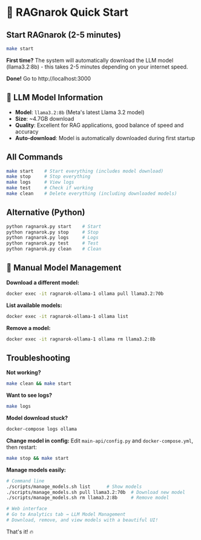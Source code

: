 # 🚀 RAGnarok Quick Start

## Start RAGnarok (2-5 minutes)

```bash
make start
```

**First time?** The system will automatically download the LLM model (llama3.2:8b) - this takes 2-5 minutes depending on your internet speed.

**Done!** Go to http://localhost:3000

## 🤖 LLM Model Information

- **Model**: `llama3.2:8b` (Meta's latest Llama 3.2 model)
- **Size**: ~4.7GB download
- **Quality**: Excellent for RAG applications, good balance of speed and accuracy
- **Auto-download**: Model is automatically downloaded during first startup

## All Commands

```bash
make start    # Start everything (includes model download)
make stop     # Stop everything  
make logs     # View logs
make test     # Check if working
make clean    # Delete everything (including downloaded models)
```

## Alternative (Python)

```bash
python ragnarok.py start    # Start
python ragnarok.py stop     # Stop
python ragnarok.py logs     # Logs
python ragnarok.py test     # Test
python ragnarok.py clean    # Clean
```

## 🔧 Manual Model Management

**Download a different model:**
```bash
docker exec -it ragnarok-ollama-1 ollama pull llama3.2:70b
```

**List available models:**
```bash
docker exec -it ragnarok-ollama-1 ollama list
```

**Remove a model:**
```bash
docker exec -it ragnarok-ollama-1 ollama rm llama3.2:8b
```

## Troubleshooting

**Not working?**
```bash
make clean && make start
```

**Want to see logs?**
```bash
make logs
```

**Model download stuck?**
```bash
docker-compose logs ollama
```

**Change model in config:**
Edit `main-api/config.py` and `docker-compose.yml`, then restart:
```bash
make stop && make start
```

**Manage models easily:**
```bash
# Command line
./scripts/manage_models.sh list      # Show models
./scripts/manage_models.sh pull llama3.2:70b  # Download new model
./scripts/manage_models.sh rm llama3.2:8b     # Remove model

# Web interface
# Go to Analytics tab → LLM Model Management
# Download, remove, and view models with a beautiful UI!
```

That's it! 🔥
